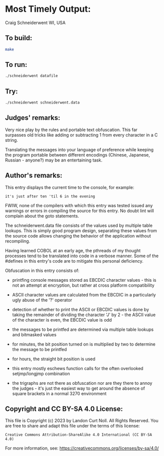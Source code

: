 # Most Timely Output:

Craig Schneiderwent
WI, USA

## To build:

```sh
make
```

## To run:

```sh
./schneiderwent datafile
```

## Try:

```sh
./schneiderwent schneiderwent.data
```

## Judges' remarks:

Very nice play by the rules and portable text obfuscation.
This far surpasses old tricks like adding or subtracting 1
from every character in a C string.

Translating the messages into your language of preference while
keeping the program portable between different encodings
(Chinese, Japanese, Russian - anyone?) may be an entertaining task.

## Author's remarks:

This entry displays the current time to the console, for example:

    it's just after ten 'til 6 in the evening

FWIW, none of the compilers with which this entry was tested issued
any warnings or errors in compiling the source for this entry.  No
doubt lint will complain about the goto statements.

The schneiderwent.data file consists of the values used by multiple
table lookups.  This is simply good program design, separating
these values from the source code allows changing the behavior of
the application without recompiling.

Having learned COBOL at an early age, the pthreads of my thought
processes tend to be translated into code in a verbose manner.  Some
of the #defines in this entry's code are to mitigate this personal
deficiency.

Obfuscation in this entry consists of:

* printfing console messages stored as EBCDIC character values - this is not an
attempt at encryption, but rather at cross platform compatibility
* ASCII character values are calculated from the EBCDIC in a particularly ugly
abuse of the '?' operator
* detection of whether to print the ASCII or EBCDIC values is done by taking the
remainder of dividing the character 'J' by 2 - the ASCII value of the character
is even, the EBCDIC value is odd

* the messages to be printfed are determined via multiple table lookups and
bitmasked values

* for minutes, the bit position turned on is multiplied by two to determine the
message to be printfed

* for hours, the straight bit position is used

* this entry mostly eschews function calls for the often overlooked
setjmp/longjmp combination

* the trigraphs are not there as obfuscation nor are they there to annoy the
judges - it's just the easiest way to get around the absence of square brackets
in a normal 3270 environment

## Copyright and CC BY-SA 4.0 License:

This file is Copyright (c) 2023 by Landon Curt Noll.  All Rights Reserved.
You are free to share and adapt this file under the terms of this license:

    Creative Commons Attribution-ShareAlike 4.0 International (CC BY-SA 4.0)

For more information, see: https://creativecommons.org/licenses/by-sa/4.0/
